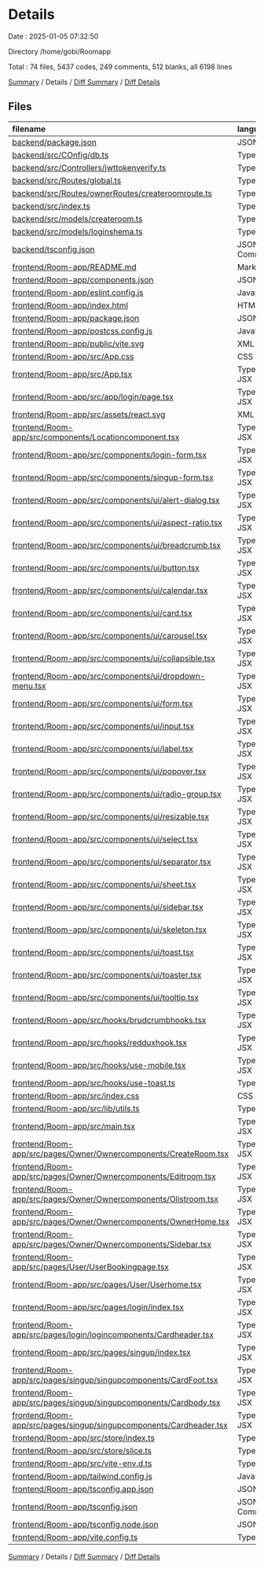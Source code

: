 # Details

Date : 2025-01-05 07:32:50

Directory /home/gobi/Roomapp

Total : 74 files,  5437 codes, 249 comments, 512 blanks, all 6198 lines

[Summary](results.md) / Details / [Diff Summary](diff.md) / [Diff Details](diff-details.md)

## Files
| filename | language | code | comment | blank | total |
| :--- | :--- | ---: | ---: | ---: | ---: |
| [backend/package.json](/backend/package.json) | JSON | 39 | 0 | 1 | 40 |
| [backend/src/COnfig/db.ts](/backend/src/COnfig/db.ts) | TypeScript | 15 | 1 | 2 | 18 |
| [backend/src/Controllers/jwttokenverify.ts](/backend/src/Controllers/jwttokenverify.ts) | TypeScript | 22 | 3 | 6 | 31 |
| [backend/src/Routes/global.ts](/backend/src/Routes/global.ts) | TypeScript | 258 | 17 | 22 | 297 |
| [backend/src/Routes/ownerRoutes/createroomroute.ts](/backend/src/Routes/ownerRoutes/createroomroute.ts) | TypeScript | 0 | 0 | 1 | 1 |
| [backend/src/index.ts](/backend/src/index.ts) | TypeScript | 24 | 5 | 8 | 37 |
| [backend/src/models/createroom.ts](/backend/src/models/createroom.ts) | TypeScript | 37 | 1 | 2 | 40 |
| [backend/src/models/loginshema.ts](/backend/src/models/loginshema.ts) | TypeScript | 34 | 0 | 2 | 36 |
| [backend/tsconfig.json](/backend/tsconfig.json) | JSON with Comments | 18 | 0 | 2 | 20 |
| [frontend/Room-app/README.md](/frontend/Room-app/README.md) | Markdown | 43 | 0 | 10 | 53 |
| [frontend/Room-app/components.json](/frontend/Room-app/components.json) | JSON | 21 | 0 | 0 | 21 |
| [frontend/Room-app/eslint.config.js](/frontend/Room-app/eslint.config.js) | JavaScript | 27 | 0 | 2 | 29 |
| [frontend/Room-app/index.html](/frontend/Room-app/index.html) | HTML | 13 | 0 | 1 | 14 |
| [frontend/Room-app/package.json](/frontend/Room-app/package.json) | JSON | 78 | 0 | 1 | 79 |
| [frontend/Room-app/postcss.config.js](/frontend/Room-app/postcss.config.js) | JavaScript | 6 | 0 | 1 | 7 |
| [frontend/Room-app/public/vite.svg](/frontend/Room-app/public/vite.svg) | XML | 1 | 0 | 0 | 1 |
| [frontend/Room-app/src/App.css](/frontend/Room-app/src/App.css) | CSS | 0 | 43 | 1 | 44 |
| [frontend/Room-app/src/App.tsx](/frontend/Room-app/src/App.tsx) | TypeScript JSX | 25 | 1 | 2 | 28 |
| [frontend/Room-app/src/app/login/page.tsx](/frontend/Room-app/src/app/login/page.tsx) | TypeScript JSX | 30 | 0 | 3 | 33 |
| [frontend/Room-app/src/assets/react.svg](/frontend/Room-app/src/assets/react.svg) | XML | 1 | 0 | 0 | 1 |
| [frontend/Room-app/src/components/Locationcomponent.tsx](/frontend/Room-app/src/components/Locationcomponent.tsx) | TypeScript JSX | 80 | 0 | 12 | 92 |
| [frontend/Room-app/src/components/login-form.tsx](/frontend/Room-app/src/components/login-form.tsx) | TypeScript JSX | 0 | 0 | 1 | 1 |
| [frontend/Room-app/src/components/singup-form.tsx](/frontend/Room-app/src/components/singup-form.tsx) | TypeScript JSX | 0 | 0 | 1 | 1 |
| [frontend/Room-app/src/components/ui/alert-dialog.tsx](/frontend/Room-app/src/components/ui/alert-dialog.tsx) | TypeScript JSX | 126 | 0 | 14 | 140 |
| [frontend/Room-app/src/components/ui/aspect-ratio.tsx](/frontend/Room-app/src/components/ui/aspect-ratio.tsx) | TypeScript JSX | 3 | 0 | 3 | 6 |
| [frontend/Room-app/src/components/ui/breadcrumb.tsx](/frontend/Room-app/src/components/ui/breadcrumb.tsx) | TypeScript JSX | 105 | 0 | 11 | 116 |
| [frontend/Room-app/src/components/ui/button.tsx](/frontend/Room-app/src/components/ui/button.tsx) | TypeScript JSX | 52 | 0 | 6 | 58 |
| [frontend/Room-app/src/components/ui/calendar.tsx](/frontend/Room-app/src/components/ui/calendar.tsx) | TypeScript JSX | 70 | 0 | 5 | 75 |
| [frontend/Room-app/src/components/ui/card.tsx](/frontend/Room-app/src/components/ui/card.tsx) | TypeScript JSX | 68 | 0 | 9 | 77 |
| [frontend/Room-app/src/components/ui/carousel.tsx](/frontend/Room-app/src/components/ui/carousel.tsx) | TypeScript JSX | 231 | 0 | 30 | 261 |
| [frontend/Room-app/src/components/ui/collapsible.tsx](/frontend/Room-app/src/components/ui/collapsible.tsx) | TypeScript JSX | 5 | 0 | 5 | 10 |
| [frontend/Room-app/src/components/ui/dropdown-menu.tsx](/frontend/Room-app/src/components/ui/dropdown-menu.tsx) | TypeScript JSX | 182 | 0 | 18 | 200 |
| [frontend/Room-app/src/components/ui/form.tsx](/frontend/Room-app/src/components/ui/form.tsx) | TypeScript JSX | 152 | 0 | 25 | 177 |
| [frontend/Room-app/src/components/ui/input.tsx](/frontend/Room-app/src/components/ui/input.tsx) | TypeScript JSX | 19 | 0 | 4 | 23 |
| [frontend/Room-app/src/components/ui/label.tsx](/frontend/Room-app/src/components/ui/label.tsx) | TypeScript JSX | 20 | 0 | 5 | 25 |
| [frontend/Room-app/src/components/ui/popover.tsx](/frontend/Room-app/src/components/ui/popover.tsx) | TypeScript JSX | 25 | 0 | 7 | 32 |
| [frontend/Room-app/src/components/ui/radio-group.tsx](/frontend/Room-app/src/components/ui/radio-group.tsx) | TypeScript JSX | 38 | 0 | 5 | 43 |
| [frontend/Room-app/src/components/ui/resizable.tsx](/frontend/Room-app/src/components/ui/resizable.tsx) | TypeScript JSX | 38 | 0 | 6 | 44 |
| [frontend/Room-app/src/components/ui/select.tsx](/frontend/Room-app/src/components/ui/select.tsx) | TypeScript JSX | 145 | 0 | 13 | 158 |
| [frontend/Room-app/src/components/ui/separator.tsx](/frontend/Room-app/src/components/ui/separator.tsx) | TypeScript JSX | 26 | 0 | 4 | 30 |
| [frontend/Room-app/src/components/ui/sheet.tsx](/frontend/Room-app/src/components/ui/sheet.tsx) | TypeScript JSX | 125 | 0 | 16 | 141 |
| [frontend/Room-app/src/components/ui/sidebar.tsx](/frontend/Room-app/src/components/ui/sidebar.tsx) | TypeScript JSX | 697 | 12 | 54 | 763 |
| [frontend/Room-app/src/components/ui/skeleton.tsx](/frontend/Room-app/src/components/ui/skeleton.tsx) | TypeScript JSX | 13 | 0 | 3 | 16 |
| [frontend/Room-app/src/components/ui/toast.tsx](/frontend/Room-app/src/components/ui/toast.tsx) | TypeScript JSX | 115 | 0 | 13 | 128 |
| [frontend/Room-app/src/components/ui/toaster.tsx](/frontend/Room-app/src/components/ui/toaster.tsx) | TypeScript JSX | 31 | 0 | 3 | 34 |
| [frontend/Room-app/src/components/ui/tooltip.tsx](/frontend/Room-app/src/components/ui/tooltip.tsx) | TypeScript JSX | 24 | 0 | 7 | 31 |
| [frontend/Room-app/src/hooks/brudcrumbhooks.tsx](/frontend/Room-app/src/hooks/brudcrumbhooks.tsx) | TypeScript JSX | 50 | 5 | 7 | 62 |
| [frontend/Room-app/src/hooks/redduxhook.tsx](/frontend/Room-app/src/hooks/redduxhook.tsx) | TypeScript JSX | 4 | 1 | 2 | 7 |
| [frontend/Room-app/src/hooks/use-mobile.tsx](/frontend/Room-app/src/hooks/use-mobile.tsx) | TypeScript JSX | 15 | 0 | 5 | 20 |
| [frontend/Room-app/src/hooks/use-toast.ts](/frontend/Room-app/src/hooks/use-toast.ts) | TypeScript | 160 | 3 | 32 | 195 |
| [frontend/Room-app/src/index.css](/frontend/Room-app/src/index.css) | CSS | 47 | 96 | 5 | 148 |
| [frontend/Room-app/src/lib/utils.ts](/frontend/Room-app/src/lib/utils.ts) | TypeScript | 5 | 0 | 2 | 7 |
| [frontend/Room-app/src/main.tsx](/frontend/Room-app/src/main.tsx) | TypeScript JSX | 19 | 0 | 2 | 21 |
| [frontend/Room-app/src/pages/Owner/Ownercomponents/CreateRoom.tsx](/frontend/Room-app/src/pages/Owner/Ownercomponents/CreateRoom.tsx) | TypeScript JSX | 310 | 8 | 11 | 329 |
| [frontend/Room-app/src/pages/Owner/Ownercomponents/Editroom.tsx](/frontend/Room-app/src/pages/Owner/Ownercomponents/Editroom.tsx) | TypeScript JSX | 418 | 12 | 16 | 446 |
| [frontend/Room-app/src/pages/Owner/Ownercomponents/Olistroom.tsx](/frontend/Room-app/src/pages/Owner/Ownercomponents/Olistroom.tsx) | TypeScript JSX | 171 | 3 | 4 | 178 |
| [frontend/Room-app/src/pages/Owner/Ownercomponents/OwnerHome.tsx](/frontend/Room-app/src/pages/Owner/Ownercomponents/OwnerHome.tsx) | TypeScript JSX | 68 | 2 | 10 | 80 |
| [frontend/Room-app/src/pages/Owner/Ownercomponents/Sidebar.tsx](/frontend/Room-app/src/pages/Owner/Ownercomponents/Sidebar.tsx) | TypeScript JSX | 89 | 0 | 3 | 92 |
| [frontend/Room-app/src/pages/User/UserBookingpage.tsx](/frontend/Room-app/src/pages/User/UserBookingpage.tsx) | TypeScript JSX | 273 | 5 | 5 | 283 |
| [frontend/Room-app/src/pages/User/Userhome.tsx](/frontend/Room-app/src/pages/User/Userhome.tsx) | TypeScript JSX | 207 | 4 | 4 | 215 |
| [frontend/Room-app/src/pages/login/index.tsx](/frontend/Room-app/src/pages/login/index.tsx) | TypeScript JSX | 101 | 2 | 9 | 112 |
| [frontend/Room-app/src/pages/login/logincomponents/Cardheader.tsx](/frontend/Room-app/src/pages/login/logincomponents/Cardheader.tsx) | TypeScript JSX | 18 | 0 | 2 | 20 |
| [frontend/Room-app/src/pages/singup/index.tsx](/frontend/Room-app/src/pages/singup/index.tsx) | TypeScript JSX | 53 | 1 | 5 | 59 |
| [frontend/Room-app/src/pages/singup/singupcomponents/CardFoot.tsx](/frontend/Room-app/src/pages/singup/singupcomponents/CardFoot.tsx) | TypeScript JSX | 23 | 0 | 3 | 26 |
| [frontend/Room-app/src/pages/singup/singupcomponents/Cardbody.tsx](/frontend/Room-app/src/pages/singup/singupcomponents/Cardbody.tsx) | TypeScript JSX | 116 | 15 | 15 | 146 |
| [frontend/Room-app/src/pages/singup/singupcomponents/Cardheader.tsx](/frontend/Room-app/src/pages/singup/singupcomponents/Cardheader.tsx) | TypeScript JSX | 15 | 0 | 3 | 18 |
| [frontend/Room-app/src/store/index.ts](/frontend/Room-app/src/store/index.ts) | TypeScript | 23 | 2 | 4 | 29 |
| [frontend/Room-app/src/store/slice.ts](/frontend/Room-app/src/store/slice.ts) | TypeScript | 29 | 1 | 5 | 35 |
| [frontend/Room-app/src/vite-env.d.ts](/frontend/Room-app/src/vite-env.d.ts) | TypeScript | 0 | 1 | 1 | 2 |
| [frontend/Room-app/tailwind.config.js](/frontend/Room-app/tailwind.config.js) | JavaScript | 66 | 1 | 1 | 68 |
| [frontend/Room-app/tsconfig.app.json](/frontend/Room-app/tsconfig.app.json) | JSON | 28 | 2 | 4 | 34 |
| [frontend/Room-app/tsconfig.json](/frontend/Room-app/tsconfig.json) | JSON with Comments | 13 | 0 | 1 | 14 |
| [frontend/Room-app/tsconfig.node.json](/frontend/Room-app/tsconfig.node.json) | JSON | 20 | 2 | 3 | 25 |
| [frontend/Room-app/vite.config.ts](/frontend/Room-app/vite.config.ts) | TypeScript | 14 | 0 | 1 | 15 |

[Summary](results.md) / Details / [Diff Summary](diff.md) / [Diff Details](diff-details.md)